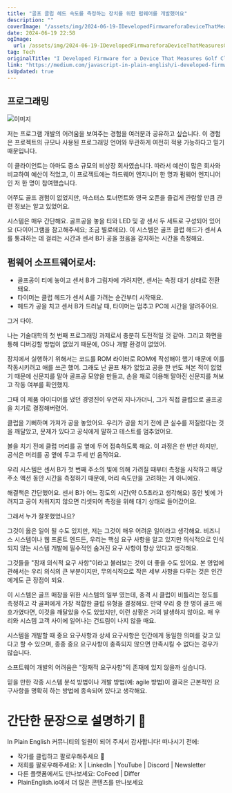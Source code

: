 ```yaml
---
title: "골프 클럽 헤드 속도를 측정하는 장치를 위한 펌웨어를 개발했어요"
description: ""
coverImage: "/assets/img/2024-06-19-IDevelopedFirmwareforaDeviceThatMeasuresGolfClubHeadSpeed_0.png"
date: 2024-06-19 22:58
ogImage:
  url: /assets/img/2024-06-19-IDevelopedFirmwareforaDeviceThatMeasuresGolfClubHeadSpeed_0.png
tag: Tech
originalTitle: "I Developed Firmware for a Device That Measures Golf Club Head Speed"
link: "https://medium.com/javascript-in-plain-english/i-developed-firmware-for-a-device-that-measures-golf-club-head-speed-918b98699fc9"
isUpdated: true
---
```


## 프로그래밍

![이미지](/assets/img/2024-06-19-IDevelopedFirmwareforaDeviceThatMeasuresGolfClubHeadSpeed_0.png)

저는 프로그램 개발의 어려움을 보여주는 경험을 여러분과 공유하고 싶습니다. 이 경험은 프로젝트의 규모나 사용된 프로그래밍 언어와 무관하게 여전히 적용 가능하다고 믿기 때문입니다.

이 클라이언트는 아마도 중소 규모의 비상장 회사였습니다. 따라서 예산이 많은 회사와 비교하여 예산이 적었고, 이 프로젝트에는 하드웨어 엔지니어 한 명과 펌웨어 엔지니어인 저 한 명이 참여했습니다.

<!-- seedividend - 사각형 -->

<ins class="adsbygoogle"
     style="display:block"
     data-ad-client="ca-pub-4877378276818686"
     data-ad-slot="1898504329"
     data-ad-format="auto"
     data-full-width-responsive="true"></ins>

<script>
     (adsbygoogle = window.adsbygoogle || []).push({});
</script>

어쭈도 골프 경험이 없었지만, 마스터스 토너먼트와 영국 오픈을 즐겁게 관람할 만큼 관련 정보는 알고 있었어요.

시스템은 매우 간단해요. 골프공을 놓을 티와 LED 및 광 센서 두 세트로 구성되어 있어요 (다이어그램을 참고해주세요; 조금 별로에요). 이 시스템은 골프 클럽 헤드가 센서 A를 통과하는 데 걸리는 시간과 센서 B가 공을 쳤음을 감지하는 시간을 측정해요.

## 펌웨어 소프트웨어로서:

- 골프공이 티에 놓이고 센서 B가 그림자에 가려지면, 센서는 측정 대기 상태로 전환돼요.
- 타이머는 클럽 헤드가 센서 A를 가려는 순간부터 시작돼요.
- 헤드가 공을 치고 센서 B가 드러날 때, 타이머는 멈추고 PC에 시간을 알려주어요.

<!-- seedividend - 사각형 -->

<ins class="adsbygoogle"
     style="display:block"
     data-ad-client="ca-pub-4877378276818686"
     data-ad-slot="1898504329"
     data-ad-format="auto"
     data-full-width-responsive="true"></ins>

<script>
     (adsbygoogle = window.adsbygoogle || []).push({});
</script>

그거 다야.

나는 기술대학의 첫 번째 프로그래밍 과제로서 충분히 도전적일 것 같아. 그리고 화면을 통해 디버깅할 방법이 없었기 때문에, OS나 개발 환경이 없었어.

장치에서 실행하기 위해서는 코드를 ROM 라이터로 ROM에 작성해야 했기 때문에 이를 작동시키려고 애를 쓰곤 했어. 그래도 난 골프 채가 없었고 공을 한 번도 쳐본 적이 없었기 때문에 신문지를 말아 골프공 모양을 만들고, 손을 채로 이용해 말아진 신문지를 쳐보고 작동 여부를 확인했지.

그때 이 제품 아이디어를 냈던 경영진이 우연히 지나가더니, 그가 직접 클럽으로 골프공을 치기로 결정해버렸어.

<!-- seedividend - 사각형 -->

<ins class="adsbygoogle"
     style="display:block"
     data-ad-client="ca-pub-4877378276818686"
     data-ad-slot="1898504329"
     data-ad-format="auto"
     data-full-width-responsive="true"></ins>

<script>
     (adsbygoogle = window.adsbygoogle || []).push({});
</script>

클럽을 기뻐하며 가져가 공을 놓았어요. 우리가 공을 치기 전에 큰 실수를 저질렀다는 것을 깨달았고, 문제가 있다고 공식에게 말하고 테스트를 멈추었어요.

볼을 치기 전에 클럽 머리를 공 옆에 두어 접촉하도록 해요. 이 과정은 한 번만 하지만, 공식은 머리를 공 옆에 두고 두세 번 움직여요.

우리 시스템은 센서 B가 첫 번째 주소의 빛에 의해 가려질 때부터 측정을 시작하고 해당 주소 액션 동안 시간을 측정하기 때문에, 머리 속도만을 고려하는 게 아니에요.

해결책은 간단했어요. 센서 B가 어느 정도의 시간(약 0.5초라고 생각해요) 동안 빛에 가려지고 공이 치워지지 않으면 리셋되어 측정을 위해 대기 상태로 들어갔어요.

<!-- seedividend - 사각형 -->

<ins class="adsbygoogle"
     style="display:block"
     data-ad-client="ca-pub-4877378276818686"
     data-ad-slot="1898504329"
     data-ad-format="auto"
     data-full-width-responsive="true"></ins>

<script>
     (adsbygoogle = window.adsbygoogle || []).push({});
</script>

그래서 누가 잘못했었나요?

그것이 옳은 일이 될 수도 있지만, 저는 그것이 매우 어려운 일이라고 생각해요. 비즈니스 시스템이나 웹 프론트 엔드든, 우리는 핵심 요구 사항을 알고 있지만 의식적으로 인식되지 않는 시스템 개발에 필수적인 숨겨진 요구 사항이 항상 있다고 생각해요.

그것들을 "잠재 의식적 요구 사항"이라고 불러보는 것이 더 좋을 수도 있어요. 본 영업에 관해서는 우리 의식의 큰 부분이지만, 무의식적으로 작은 세부 사항을 다루는 것은 인간에게도 큰 장점이 되요.

이 시스템은 골프 매장을 위한 시스템의 일부 였는데, 충격 시 클럽이 비틀리는 정도를 측정하고 각 골퍼에게 가장 적합한 클럽 유형을 결정해요. 만약 우리 중 한 명이 골프 애호가였다면, 이것을 깨달았을 수도 있었지만, 이런 상황은 거의 발생하지 않아요. 매 우리와 시스템 고객 사이에 일어나는 건드림이 나지 않을 때요.

<!-- seedividend - 사각형 -->

<ins class="adsbygoogle"
     style="display:block"
     data-ad-client="ca-pub-4877378276818686"
     data-ad-slot="1898504329"
     data-ad-format="auto"
     data-full-width-responsive="true"></ins>

<script>
     (adsbygoogle = window.adsbygoogle || []).push({});
</script>

시스템을 개발할 때 중요 요구사항과 상세 요구사항은 인간에게 동일한 의미를 갖고 있다고 할 수 있으며, 종종 중요 요구사항이 충족되지 않으면 만족시킬 수 없다는 경우가 많습니다.

소프트웨어 개발의 어려움은 "잠재적 요구사항"의 존재에 있지 않을까 싶습니다.

믿을 만한 각종 시스템 분석 방법이나 개발 방법(예: agile 방법)이 결국은 근본적인 요구사항을 명확히 하는 방법에 종속되어 있다고 생각해요.

# 간단한 문장으로 설명하기 🚀

<!-- seedividend - 사각형 -->

<ins class="adsbygoogle"
     style="display:block"
     data-ad-client="ca-pub-4877378276818686"
     data-ad-slot="1898504329"
     data-ad-format="auto"
     data-full-width-responsive="true"></ins>

<script>
     (adsbygoogle = window.adsbygoogle || []).push({});
</script>

In Plain English 커뮤니티의 일원이 되어 주셔서 감사합니다! 떠나시기 전에:

- 작가를 클립하고 팔로우해주세요 ️👏️️
- 저희를 팔로우해주세요: X | LinkedIn | YouTube | Discord | Newsletter
- 다른 플랫폼에서도 만나보세요: CoFeed | Differ
- PlainEnglish.io에서 더 많은 콘텐츠를 만나보세요
